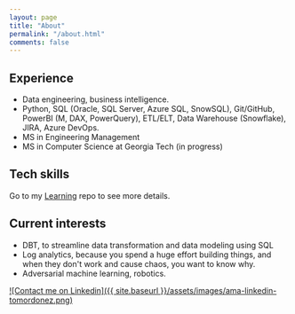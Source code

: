 ```yaml
---
layout: page
title: "About"
permalink: "/about.html"
comments: false
---
```


## Experience

* Data engineering, business intelligence.
* Python, SQL (Oracle, SQL Server, Azure SQL, SnowSQL), Git/GitHub, PowerBI (M, DAX, PowerQuery), ETL/ELT, Data Warehouse (Snowflake), JIRA, Azure DevOps.
* MS in Engineering Management
* MS in Computer Science at Georgia Tech (in progress)

## Tech skills

Go to my [Learning](https://github.com/tomordonez/learning) repo to see more details.

## Current interests

* DBT, to streamline data transformation and data modeling using SQL
* Log analytics, because you spend a huge effort building things, and when they don't work and cause chaos, you want to know why.
* Adversarial machine learning, robotics.

[![Contact me on Linkedin]({{ site.baseurl }}/assets/images/ama-linkedin-tomordonez.png)](https://www.linkedin.com/in/tomordonez/)